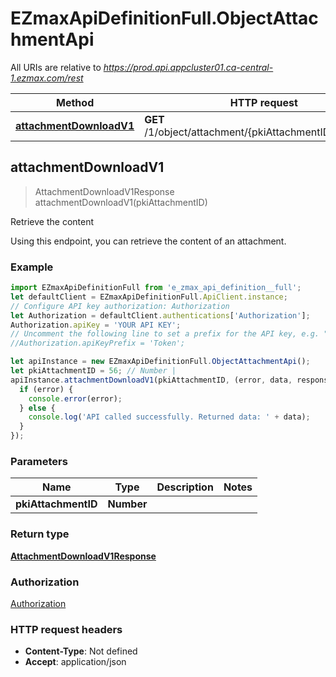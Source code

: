 # EZmaxApiDefinitionFull.ObjectAttachmentApi

All URIs are relative to *https://prod.api.appcluster01.ca-central-1.ezmax.com/rest*

Method | HTTP request | Description
------------- | ------------- | -------------
[**attachmentDownloadV1**](ObjectAttachmentApi.md#attachmentDownloadV1) | **GET** /1/object/attachment/{pkiAttachmentID}/download | Retrieve the content



## attachmentDownloadV1

> AttachmentDownloadV1Response attachmentDownloadV1(pkiAttachmentID)

Retrieve the content

Using this endpoint, you can retrieve the content of an attachment.

### Example

```javascript
import EZmaxApiDefinitionFull from 'e_zmax_api_definition__full';
let defaultClient = EZmaxApiDefinitionFull.ApiClient.instance;
// Configure API key authorization: Authorization
let Authorization = defaultClient.authentications['Authorization'];
Authorization.apiKey = 'YOUR API KEY';
// Uncomment the following line to set a prefix for the API key, e.g. "Token" (defaults to null)
//Authorization.apiKeyPrefix = 'Token';

let apiInstance = new EZmaxApiDefinitionFull.ObjectAttachmentApi();
let pkiAttachmentID = 56; // Number | 
apiInstance.attachmentDownloadV1(pkiAttachmentID, (error, data, response) => {
  if (error) {
    console.error(error);
  } else {
    console.log('API called successfully. Returned data: ' + data);
  }
});
```

### Parameters


Name | Type | Description  | Notes
------------- | ------------- | ------------- | -------------
 **pkiAttachmentID** | **Number**|  | 

### Return type

[**AttachmentDownloadV1Response**](AttachmentDownloadV1Response.md)

### Authorization

[Authorization](../README.md#Authorization)

### HTTP request headers

- **Content-Type**: Not defined
- **Accept**: application/json

